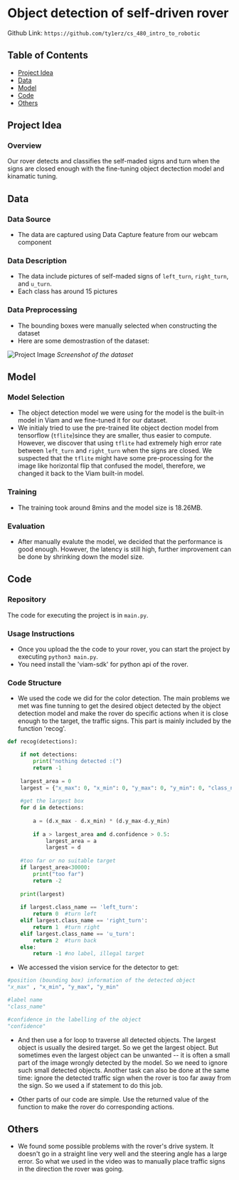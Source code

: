 # Object detection of self-driven rover

Github Link: `https://github.com/ty1erz/cs_480_intro_to_robotic`

## Table of Contents
- [Project Idea](#project-idea)
- [Data](#data)
- [Model](#model)
- [Code](#code)
- [Others](#others)

## Project Idea
### Overview
Our rover detects and classifies the self-maded signs and turn when the signs are closed enough with the fine-tuning object dectection model and kinamatic tuning.


## Data
### Data Source
- The data are captured using Data Capture feature from our webcam component

### Data Description
- The data include pictures of self-maded signs of `left_turn`, `right_turn`, and `u_turn`.
- Each class has around 15 pictures

### Data Preprocessing
- The bounding boxes were manually selected when constructing the dataset
- Here are some demostrastion of the dataset:

![Project Image](dataset.png)
*Screenshot of the dataset*
    

## Model
### Model Selection
- The object detection model we were using for the model is the built-in model in Viam and we fine-tuned it for our dataset.
- We initialy tried to use the pre-trained lite object dection model from tensorflow (`tflite`)since they are smaller, thus easier to compute. However, we discover that using `tflite` had extremely high error rate between `left_turn` and `right_turn` when the signs are closed. We suspected that the `tflite` might have some pre-processing for the image like horizontal flip that confused the model, therefore, we changed it back to the Viam built-in model.

### Training
- The training took around 8mins and the model size is 18.26MB.

### Evaluation
- After manually evalute the model, we decided that the performance is good enough. However, the latency is still high, further improvement can be done by shrinking down the model size.

## Code
### Repository
The code for executing the project is in `main.py`.

### Usage Instructions
- Once you upload the the code to your rover, you can start the project by executing `python3 main.py`.
- You need install the 'viam-sdk' for python api of the rover.
### Code Structure
- We used the code we did for the color detection. The main problems we met was fine tunning to get the desired object detected by the object detection model and make the rover do specific actions when it is close enough to the target, the traffic signs. This part is mainly included by the function 'recog'.

```python
def recog(detections):

    if not detections:
        print("nothing detected :(")
        return -1
        
    largest_area = 0
    largest = {"x_max": 0, "x_min": 0, "y_max": 0, "y_min": 0, "class_name": None, "confidence":0}
    
    #get the largest box
    for d in detections:
        
        a = (d.x_max - d.x_min) * (d.y_max-d.y_min)
        
        if a > largest_area and d.confidence > 0.5:
            largest_area = a
            largest = d
    
    #too far or no suitable target
    if largest_area<30000:
        print("too far")
        return -2
    
    print(largest)
    
    if largest.class_name == 'left_turn':
        return 0  #turn left
    elif largest.class_name == 'right_turn':
        return 1  #turn right
    elif largest.class_name == 'u_turn':
        return 2  #turn back
    else:
        return -1 #no label, illegal target
```

- We accessed the vision service for the detector to get:

```python
#position (bounding box) information of the detected object
"x_max" , "x_min", "y_max", "y_min"

#label name
"class_name"

#confidence in the labelling of the object
"confidence"
```
- And then use a for loop to traverse all detected objects. The largest object is usually the desired target. So we get the largest object. But sometimes even the largest object can be unwanted -- it is often a small part of the image wrongly detected by the model. So we need to ignore such small detected objects. Another task can also be done at the same time: ignore the detected traffic sign when the rover is too far away from the sign. So we used a if statement to do this job.

- Other parts of our code are simple. Use the returned value of the function to make the rover do corresponding actions.
## Others
- We found some possible problems with the rover's drive system. It doesn't go in a straight line very well and the steering angle has a large error. So what we used in the video was to manually place traffic signs in the direction the rover was going.

